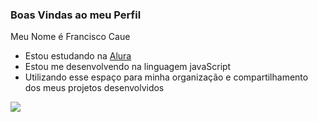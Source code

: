 ### Boas Vindas ao meu Perfil

Meu Nome é Francisco Caue

- Estou estudando na [Alura](https://www.alura.com.br)
- Estou me desenvolvendo na linguagem javaScript
- Utilizando esse espaço para minha organização e compartilhamento dos meus projetos desenvolvidos

![](https://media.tenor.com/63rPlI3ukTkAAAAi/huh-king-dice.gif)
